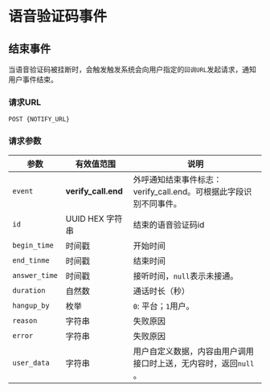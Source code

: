 # 语音验证码事件

## 结束事件

当语音验证码被挂断时，会触发触发系统会向用户指定的`回调URL`发起请求，通知用户事件结束。

### 请求URL

```
POST {NOTIFY_URL}
```

### 请求参数

| 参数            | 有效值范围               | 说明                                       |
| ------------- | ------------------- | ---------------------------------------- |
| `event`       | **verify_call.end** | 外呼通知结束事件标志：verify_call.end。可根据此字段识别不同事件。 |
| `id`          | UUID HEX 字符串        | 结束的语音验证码id                              |
| `begin_time`  | 时间戳                 | 开始时间                                    |
| `end_tinme`   | 时间戳                 | 结束时间                                    |
| `answer_time` | 时间戳                 | 接听时间，`null`表示未接通。                        |
| `duration`    | 自然数                 | 通话时长（秒）                                 |
| `hangup_by`   | 枚举                  | `0`: 平台；`1`用户。                           |
| `reason`      | 字符串                 | 失败原因                                    |
| `error`       | 字符串                 | 失败原因                                    |
| `user_data`   | 字符串                 | 用户自定义数据，内容由用户调用接口时上送，无内容时，返回`null` 。     |

